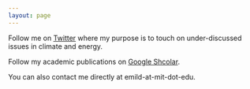 ```yaml
---
layout: page
---
```


Follow me on [Twitter](https://twitter.com/EmilDimanchev) where my purpose is to touch on under-discussed issues in climate and energy.

Follow my academic publications on [Google Shcolar](https://scholar.google.com/citations?user=sYlOL18AAAAJ&hl=en).

You can also contact me directly at emild-at-mit-dot-edu.
